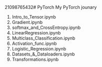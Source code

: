 21098765432# PyTorch
My PyTorch jounary

1. Intro_to_Tensor.ipynb
2. Gradient.ipynb
3. softmax_and_CrossEntropy.ipynb
4. LinearRegression.ipynb
5. Multiclass_Classification.ipynb
6. Activation_func.ipynb
7. Logistic_Regression.ipynb
8. Datasets_&_Dataloaders.ipynb
9. Transformations.ipynb